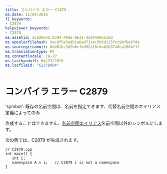 ```yaml
---
title: コンパイラ エラー C2879
ms.date: 11/04/2016
f1_keywords:
- C2879
helpviewer_keywords:
- C2879
ms.assetid: ac92b645-2394-49de-8632-43d44e0553ed
ms.openlocfilehash: 9ac8f5e5edb1a6ed7314c5b5d125fcc9bfbe67de
ms.sourcegitcommit: 0ab61bc3d2b6cfbd52a16c6ab2b97a8ea1864f12
ms.translationtype: MT
ms.contentlocale: ja-JP
ms.lasthandoff: 04/23/2019
ms.locfileid: "62378904"
---
```

# <a name="compiler-error-c2879"></a>コンパイラ エラー C2879

'symbol': 既存の名前空間は、名前を指定できます、代替名前空間のエイリアス定義によってのみ

作成することはできません、[名前空間エイリアス](../../cpp/namespaces-cpp.md#namespace_aliases)名前空間以外のシンボルにします。

次の例では、C2879 が生成されます。

```
// C2879.cpp
int main() {
   int i;
   namespace A = i;   // C2879 i is not a namespace
}
```